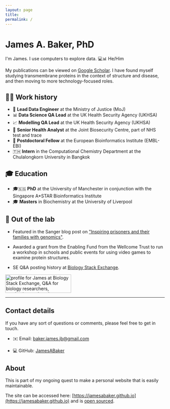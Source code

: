 ```yaml
---
layout: page
title: 
permalink: /
---
```


# James A. Baker, PhD

I'm James. I use computers to explore data. 💻📊 He/Him

My publications can be viewed on [Google Scholar](https://scholar.google.co.uk/citations?user=hbR8DVYAAAAJ&hl=en).
I have found myself studying transmembrane proteins in the context of structure and disease, and then moving to more technology-focused roles.

## 👨‍💻 Work history

 - 📑 **Lead Data Engineer** at the Ministry of Justice (MoJ)
 - 📊 **Data Science QA Lead** at the UK Health Security Agency (UKHSA) 
 - 📈 **Modelling QA Lead** at the UK Health Security Agency (UKHSA)
 - 🏥 **Senior Health Analyst** at the Joint Biosecurity Centre, part of NHS test and trace
 - 🧪 **Postdoctoral Fellow** at the European Bioinformatics Institute (EMBL-EBI)
 - 🇹🇭 **Intern** in the Computational Chemistry Department at the Chulalongkorn University in Bangkok 

## 🎓 Education

 - 🎓🇸🇬 **PhD** at the University of Manchester in conjunction with the Singapore A*STAR Bioinformatics Institute 
 - 🎓 **Masters** in Biochemistry at the University of Liverpool


## 🧪 Out of the lab

- Featured in the Sanger blog post on ["Inspiring prisoners and their families with genomics"](https://sangerinstitute.blog/2020/08/25/inspiring-prisoners-and-their-families-with-genomics/).
- Awarded a grant from the Enabling Fund from the Wellcome Trust to run a workshop in schools and public events for using video games to examine protein structures.

 - SE Q&A posting history at [Biology Stack Exchange](https://biology.stackexchange.com/users/3553/james).

<a href="https://biology.stackexchange.com/users/3553/james"><img src="https://biology.stackexchange.com/users/flair/3553.png" width="208" height="58" alt="profile for James at Biology Stack Exchange, Q&amp;A for biology researchers, academics, and students" title="profile for James at Biology Stack Exchange, Q&amp;A for biology researchers, academics, and students"></a>

<!--All the code, posts, and draft posts are available on ​[GitHub](https://github.com/JamesABaker/jamesabaker.github.io).-->

---

## Contact details

If you have any sort of questions or comments, please feel free to get in touch.


- ✉️ Email: [baker.james.jb@gmail.com](mailto:baker.james.jb@gmail.com)

- 💻 GitHub: [JamesABaker](https://github.com/JamesABaker)

## About

This is part of my ongoing quest to make a personal website that is easily maintainable.

The site can be accessed here: [https://jamesabaker.github.io](https://jamesabaker.github.io) and is [open sourced](https://github.com/JamesABaker/jamesabaker.github.io).
